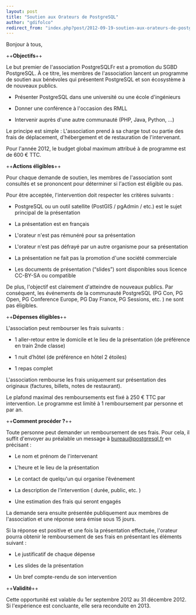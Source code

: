 ```yaml
---
layout: post
title: "Soutien aux Orateurs de PostgreSQL"
author: "gdifolco"
redirect_from: "index.php?post/2012-09-19-soutien-aux-orateurs-de-postgresql "
---
```





<!--more-->


Bonjour à tous,



++__Objectifs__++



Le but premier de l'association PostgreSQLFr est a promotion du SGBD PostgreSQL. À ce titre, les membres de l'association lancent un programme de soutien aux bénévoles qui présentent PostgreSQL et son écosystème à de nouveaux publics.

* Présenter PostgreSQL dans une université ou une école d'ingénieurs

* Donner une conférence à l'occasion des RMLL

* Intervenir auprès d'une autre communauté (PHP, Java, Python, …)



Le principe est simple : L'association prend à sa charge tout ou partie des frais de déplacement, d'hébergement et de restauration de l'intervenant.

Pour l'année 2012, le budget global maximum attribué à de programme est de 600 € TTC.



++__Actions éligibles__++



Pour chaque demande de soutien, les membres de l'association sont consultés et se prononcent pour déterminer si l'action est éligible ou pas.

Pour être acceptée, l'intervention doit respecter les critères suivants :

* PostgreSQL ou un outil satellite (PostGIS / pgAdmin / etc.) est le sujet principal de la présentation

* La présentation est en français

* L'orateur n'est pas rémunéré pour sa présentation

* L'orateur n'est pas défrayé par un autre organisme pour sa présentation

* La présentation ne fait pas la promotion d'une société commerciale

* Les documents de présentation (“slides”) sont disponibles sous licence CC-BY-SA ou compatible



De plus, l'objectif est clairement d'atteindre de nouveaux publics. Par conséquent, les événements de la communauté PostgreSQL (PG Con, PG Open, PG Conference Europe, PG Day France, PG Sessions, etc. ) ne sont pas éligibles.



++__Dépenses éligibles__++



L'association peut rembourser les frais suivants :

* 1 aller-retour entre le domicile et le lieu de la présentation (de préférence en train 2nde classe)

* 1 nuit d’hôtel (de préférence en hôtel 2 étoiles)

* 1 repas complet



L'association rembourse les frais uniquement sur présentation des originaux (factures, billets, notes de restaurant).

Le plafond maximal des remboursements est fixé à 250 € TTC par intervention. Le programme est limité à 1 remboursement par personne et par an.



++__Comment procéder ?__++



Toute personne peut demander un remboursement de ses frais. Pour cela, il suffit d'envoyer au préalable un message à bureau@postgresql.fr en précisant :

* Le nom et prénom de l'intervenant

* L'heure et le lieu de la présentation

* Le contact de quelqu'un qui organise l’événement

 * La description de l'intervention ( durée, public, etc. )

 * Une estimation des frais qui seront engagés



La demande sera ensuite présentée publiquement aux membres de l'association et une réponse sera émise sous 15 jours.

Si la réponse est positive et une fois la présentation effectuée, l'orateur pourra obtenir le remboursement de ses frais en présentant les éléments suivant :

* Le justificatif de chaque dépense

* Les slides de la présentation

* Un bref compte-rendu de son intervention



++__Validité__++



Cette opportunité est valable du 1er septembre 2012 au 31 décembre 2012. Si l'expérience est concluante, elle sera reconduite en 2013.